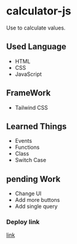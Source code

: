 # calculator-js
Use to calculate values.

## Used Language
- HTML
- CSS
- JavaScript

## FrameWork
- Tailwind CSS

## Learned Things
- Events
- Functions
- Class
- Switch Case

## pending Work
- Change UI
- Add more buttons
- Add single query

### Deploy link
[link](https://jagrati1213.github.io/calculator-js/)
